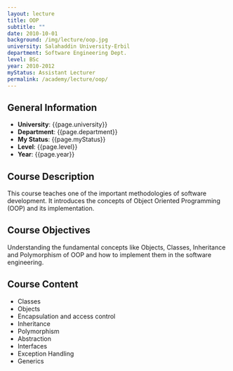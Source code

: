 ```yaml
---
layout: lecture
title: OOP
subtitle: ""
date: 2010-10-01
background: /img/lecture/oop.jpg
university: Salahaddin University-Erbil
department: Software Engineering Dept.
level: BSc
year: 2010-2012
myStatus: Assistant Lecturer
permalink: /academy/lecture/oop/
---
```


## General Information

- **University**: {{page.university}}
- **Department**: {{page.department}}
- **My Status**: {{page.myStatus}}
- **Level**: {{page.level}}
- **Year**: {{page.year}}

## Course Description

This course teaches one of the important methodologies of software development. It introduces the concepts of Object Oriented Programming (OOP) and its implementation.

## Course Objectives

Understanding the fundamental concepts like Objects, Classes, Inheritance and Polymorphism of OOP and how to implement them in the software engineering.

## Course Content

- Classes
- Objects
- Encapsulation and access control
- Inheritance
- Polymorphism
- Abstraction
- Interfaces
- Exception Handling
- Generics
